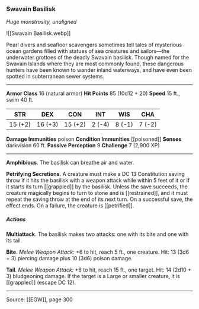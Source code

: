 ### Swavain Basilisk
_Huge monstrosity, unaligned_

![[Swavain Basilisk.webp]]

Pearl divers and seafloor scavengers sometimes tell tales of mysterious ocean gardens filled with statues of sea creatures and sailors—the underwater grottoes of the deadly Swavain basilisk. Though named for the Swavain Islands where they are most commonly found, these dangerous hunters have been known to wander inland waterways, and have even been spotted in subterranean sewer systems.




---

**Armor Class** 16 (natural armor)
**Hit Points** 85 (10d12 + 20)
**Speed** 15 ft., swim 40 ft.

| STR     | DEX     | CON     | INT     | WIS     | CHA     |
|---------|---------|---------|---------|---------|---------|
| 15 (+2) | 16 (+3) | 15 (+2) | 2 (-4) | 8 (-1) | 7 (-2) |

**Damage Immunities** poison
**Condition Immunities** [[poisoned]]
**Senses** darkvision 60 ft.
**Passive Perception** 9
**Challenge** 7 (2,900 XP)

---

**Amphibious**. The basilisk can breathe air and water.

**Petrifying Secretions**. A creature must make a DC 13 Constitution saving throw if it hits the basilisk with a weapon attack while within 5 feet of it or if it starts its turn [[grappled]] by the basilisk. Unless the save succeeds, the creature magically begins to turn to stone and is [[restrained]], and it must repeat the saving throw at the end of its next turn. On a successful save, the effect ends. On a failure, the creature is [[petrified]].

##### Actions
**Multiattack**. The basilisk makes two attacks: one with its bite and one with its tail.

**Bite**. _Melee Weapon Attack:_ +6 to hit, reach 5 ft., one creature. Hit: 13 (3d6 + 3) piercing damage plus 10 (3d6) poison damage.

**Tail**. _Melee Weapon Attack:_ +6 to hit, reach 15 ft., one target. Hit: 14 (2d10 + 3) bludgeoning damage. If the target is a Large or smaller creature, it is [[grappled]] (escape DC 12).


---

Source: [[EGW]], page 300
